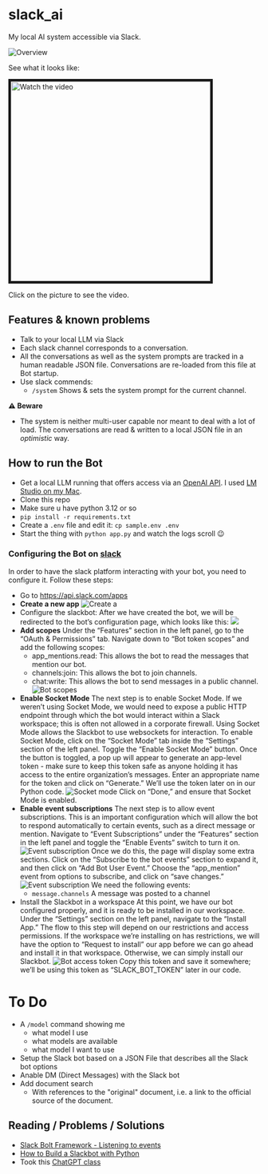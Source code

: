 # slack_ai

My local AI system accessible via Slack.

![Overview](overview.svg)

See what it looks like:

<a href="http://www.youtube.com/watch?feature=player_embedded&v=8y4jwXNwdSU" target="_blank">
 <img src="http://img.youtube.com/vi/8y4jwXNwdSU/hqdefault.jpg" alt="Watch the video" width="400" border="5" />
</a>

Click on the picture to see the video.

## Features & known problems

* Talk to your local LLM via Slack
* Each slack channel corresponds to a conversation.
* All the conversations as well as the system prompts are tracked in a human readable JSON file. Conversations are re-loaded from this file at Bot startup.
* Use slack commends:
  * `/system` Shows & sets the system prompt for the current channel.

**⚠️ Beware**
* The system is neither multi-user capable nor meant to deal with a lot of load. The conversations are read & written to a local JSON file in an *optimistic* way.

## How to run the Bot

* Get a local LLM running that offers access via an [OpenAI API](https://platform.openai.com/docs/api-reference/chat/create). I used [LM Studio on my Mac](https://lmstudio.ai).
* Clone this repo 
* Make sure u have python 3.12 or so
* `pip install -r requirements.txt`
* Create a `.env` file and edit it: `cp sample.env .env`
* Start the thing with `python app.py` and watch the logs scroll 😉

### Configuring the Bot on [slack](https://api.slack.com/apps)

In order to have the slack platform interacting with your bot, you need to configure it. Follow these steps:
* Go to https://api.slack.com/apps
* **Create a new app**
  ![Create a ](images/create-slack-app.png)
* Configure the slackbot: After we have created the bot, we will be redirected to the bot’s configuration page, which looks like this:
  ![](images/add-bot-user.png)
* **Add scopes**
  Under the “Features” section in the left panel, go to the “OAuth & Permissions” tab. Navigate down to “Bot token scopes” and add the following scopes:
  * app_mentions.read: This allows the bot to read the messages that mention our bot.
  * channels:join: This allows the bot to join channels.
  * chat:write: This allows the bot to send messages in a public channel.
  ![Bot scopes](images/bot_scopes.gif)
* **Enable Socket Mode**
  The next step is to enable Socket Mode. If we weren’t using Socket Mode, we would need to expose a public HTTP endpoint through which the bot would interact within a Slack workspace; this is often not allowed in a corporate firewall. Using Socket Mode allows the Slackbot to use websockets for interaction.
  To enable Socket Mode, click on the “Socket Mode” tab inside the “Settings” section of the left panel. Toggle the “Enable Socket Mode” button. Once the button is toggled, a pop up will appear to generate an app-level token - make sure to keep this token safe as anyone holding it has access to the entire organization’s messages.
  Enter an appropriate name for the token and click on “Generate.” We’ll use the token later on in our Python code.
  ![Socket mode](images/socket_mode.png)
  Click on “Done,” and ensure that Socket Mode is enabled.
* **Enable event subscriptions**
  The next step is to allow event subscriptions. This is an important configuration which will allow the bot to respond automatically to certain events, such as a direct message or mention. Navigate to “Event Subscriptions” under the “Features” section in the left panel and toggle the “Enable Events” switch to turn it on.
  ![Event subscription](images/event_subscription.png)
  Once we do this, the page will display some extra sections. Click on the “Subscribe to the bot events” section to expand it, and then click on “Add Bot User Event.” Choose the “app_mention” event from options to subscribe, and click on “save changes.”
  ![Event subscription](images/event_subscribe.png)
  We need the following events:
    * `message.channels` A message was posted to a channel
* Install the Slackbot in a workspace
  At this point, we have our bot configured properly, and it is ready to be installed in our workspace. Under the “Settings” section on the left panel, navigate to the “Install App.”
  The flow to this step will depend on our restrictions and access permissions. If the workspace we’re installing on has restrictions, we will have the option to “Request to install” our app before we can go ahead and install it in that workspace. Otherwise, we can simply install our Slackbot.
  ![Bot access token](images/copy-bot-access-token.png)
  Copy this token and save it somewhere; we’ll be using this token as “SLACK_BOT_TOKEN” later in our code. 



# To Do

* A `/model` command showing me 
  * what model I use
  * what models are available
  * what model I want to use
* Setup the Slack bot based on a JSON File that describes all the Slack bot options
* Anable DM (Direct Messages) with the Slack bot
* Add document search
  * With references to the "original" document, i.e. a link to the official source of the document.

## Reading / Problems / Solutions

* [Slack Bolt Framework - Listening to events](https://slack.dev/bolt-python/concepts#event-listening)
* [How to Build a Slackbot with Python](https://www.kubiya.ai/resource-post/how-to-build-a-slackbot-with-python)
* Took this [ChatGPT class](https://gist.github.com/joeddav/a11e5cc0850f0e540324177a53b547ae)



